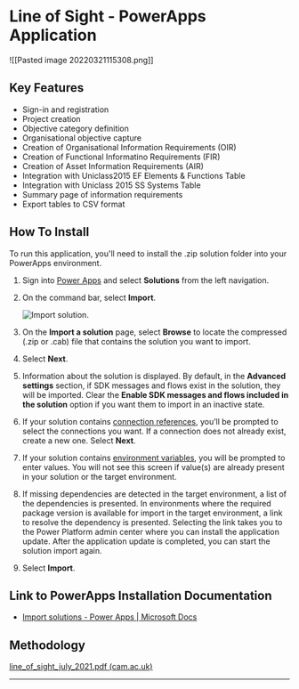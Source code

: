 # Line of Sight - PowerApps Application

![[Pasted image 20220321115308.png]]


## Key Features

* Sign-in and registration
* Project creation
* Objective category definition
* Organisational objective capture
* Creation of Organisational Information Requirements (OIR)
* Creation of Functional Informatino Requirements (FIR)
* Creation of Asset Information Requirements (AIR)
* Integration with Uniclass2015 EF Elements & Functions Table
* Integration with Uniclass 2015 SS Systems Table
* Summary page of information requirements
* Export tables to CSV format

## How To Install

To run this application, you'll need to install the .zip solution folder into your PowerApps environment. 

1.  Sign into [Power Apps](https://make.powerapps.com/?utm_source=padocs&utm_medium=linkinadoc&utm_campaign=referralsfromdoc) and select **Solutions** from the left navigation.
    
2.  On the command bar, select **Import**.
    
    ![Import solution.](https://docs.microsoft.com/en-us/powerapps/maker/data-platform/media/solution-import.png "Import solution")
    
3.  On the **Import a solution** page, select **Browse** to locate the compressed (.zip or .cab) file that contains the solution you want to import.
    
4.  Select **Next**.
    
5.  Information about the solution is displayed. By default, in the **Advanced settings** section, if SDK messages and flows exist in the solution, they will be imported. Clear the **Enable SDK messages and flows included in the solution** option if you want them to import in an inactive state.
    
6.  If your solution contains [connection references](https://docs.microsoft.com/en-us/powerapps/maker/data-platform/create-connection-reference), you’ll be prompted to select the connections you want. If a connection does not already exist, create a new one. Select **Next**.
    
7.  If your solution contains [environment variables](https://docs.microsoft.com/en-us/powerapps/maker/data-platform/environmentvariables), you will be prompted to enter values. You will not see this screen if value(s) are already present in your solution or the target environment.
    
8.  If missing dependencies are detected in the target environment, a list of the dependencies is presented. In environments where the required package version is available for import in the target environment, a link to resolve the dependency is presented. Selecting the link takes you to the Power Platform admin center where you can install the application update. After the application update is completed, you can start the solution import again.
    
9.  Select **Import**.

## Link to  PowerApps Installation Documentation
* [Import solutions - Power Apps | Microsoft Docs](https://docs.microsoft.com/en-us/powerapps/maker/data-platform/import-update-export-solutions#:~:text=To%20import%20a%20solution%3A%201%20Sign%20into%20Power,they%20will%20be%20imported.%20...%20More%20items...%20)

## Methodology
[line_of_sight_july_2021.pdf (cam.ac.uk)](https://www-smartinfrastructure.eng.cam.ac.uk/files/line_of_sight_july_2021.pdf)

---